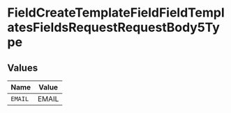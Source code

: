 # FieldCreateTemplateFieldFieldTemplatesFieldsRequestRequestBody5Type


## Values

| Name    | Value   |
| ------- | ------- |
| `EMAIL` | EMAIL   |